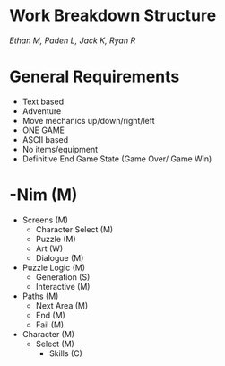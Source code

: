 # Work Breakdown Structure
*Ethan M, Paden L, Jack K, Ryan R*

# General Requirements
- Text based
- Adventure
- Move mechanics up/down/right/left
- ONE GAME
- ASCII based
- No items/equipment
- Definitive End Game State (Game Over/ Game Win)

# -Nim (M)
- Screens (M)
	- Character Select (M)
	- Puzzle (M)
	- Art (W)
	- Dialogue (M)
- Puzzle Logic (M)
	- Generation (S)
	- Interactive (M)
- Paths (M)
	- Next Area (M)
	- End (M)
	- Fail (M)
- Character (M)
	- Select (M)
		- Skills (C)
